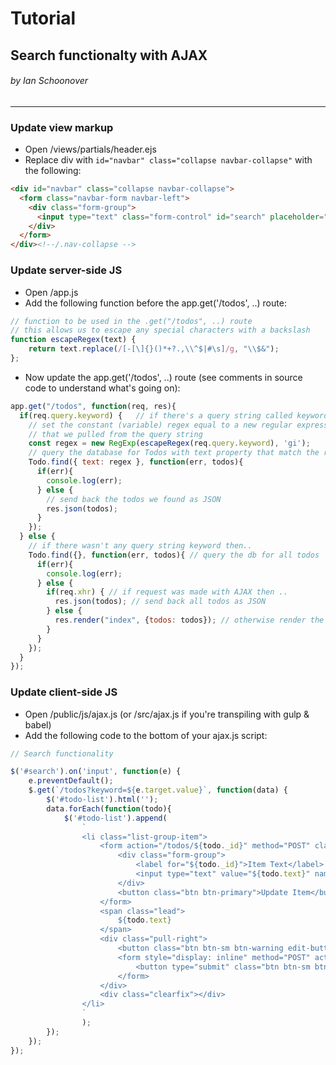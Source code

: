 # Tutorial
## Search functionalty with AJAX
###### by Ian Schoonover

----

### Update view markup
- Open /views/partials/header.ejs
- Replace div with `id="navbar" class="collapse navbar-collapse"` with the following:

```html
<div id="navbar" class="collapse navbar-collapse">
  <form class="navbar-form navbar-left">
    <div class="form-group">
      <input type="text" class="form-control" id="search" placeholder="Search">
    </div>
  </form>
</div><!--/.nav-collapse -->
```

### Update server-side JS
- Open /app.js
- Add the following function before the app.get('/todos', ..) route:

```js
// function to be used in the .get("/todos", ..) route
// this allows us to escape any special characters with a backslash
function escapeRegex(text) {
    return text.replace(/[-[\]{}()*+?.,\\^$|#\s]/g, "\\$&");
};
```

- Now update the app.get('/todos', ..) route (see comments in source code to understand what's going on):


```js
app.get("/todos", function(req, res){
  if(req.query.keyword) {   // if there's a query string called keyword then..
    // set the constant (variable) regex equal to a new regular expression created from the keyword 
    // that we pulled from the query string
    const regex = new RegExp(escapeRegex(req.query.keyword), 'gi'); 
    // query the database for Todos with text property that match the regular expression version of the search keyword
    Todo.find({ text: regex }, function(err, todos){
      if(err){
        console.log(err);
      } else {
      	// send back the todos we found as JSON
        res.json(todos);
      }
    });
  } else {
  	// if there wasn't any query string keyword then..
    Todo.find({}, function(err, todos){ // query the db for all todos
      if(err){
        console.log(err);
      } else {
        if(req.xhr) { // if request was made with AJAX then ..
          res.json(todos); // send back all todos as JSON
        } else {
          res.render("index", {todos: todos}); // otherwise render the index view and pass in all todos with EJS
        }
      }
    });
  }
});
```

### Update client-side JS
- Open /public/js/ajax.js (or /src/ajax.js if you're transpiling with gulp & babel)
- Add the following code to the bottom of your ajax.js script:

```js
// Search functionality

$('#search').on('input', function(e) {
	e.preventDefault();
	$.get(`/todos?keyword=${e.target.value}`, function(data) {
		$('#todo-list').html('');
		data.forEach(function(todo){
			$('#todo-list').append(
				`
				<li class="list-group-item">
					<form action="/todos/${todo._id}" method="POST" class="edit-item-form">
						<div class="form-group">
							<label for="${todo._id}">Item Text</label>
							<input type="text" value="${todo.text}" name="todo[text]" class="form-control" id="${todo._id}">
						</div>
						<button class="btn btn-primary">Update Item</button>
					</form>
					<span class="lead">
						${todo.text}
					</span>
					<div class="pull-right">
						<button class="btn btn-sm btn-warning edit-button">Edit</button>
						<form style="display: inline" method="POST" action="/todos/${todo._id}" class="delete-item-form">
							<button type="submit" class="btn btn-sm btn-danger">Delete</button>
						</form>
					</div>
					<div class="clearfix"></div>
				</li>
				`
				);
		});
	});
});
```
